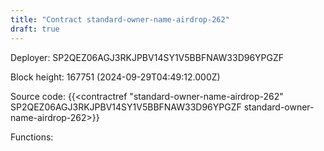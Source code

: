 ```yaml
---
title: "Contract standard-owner-name-airdrop-262"
draft: true
---
```

Deployer: SP2QEZ06AGJ3RKJPBV14SY1V5BBFNAW33D96YPGZF


 



Block height: 167751 (2024-09-29T04:49:12.000Z)

Source code: {{<contractref "standard-owner-name-airdrop-262" SP2QEZ06AGJ3RKJPBV14SY1V5BBFNAW33D96YPGZF standard-owner-name-airdrop-262>}}

Functions:


